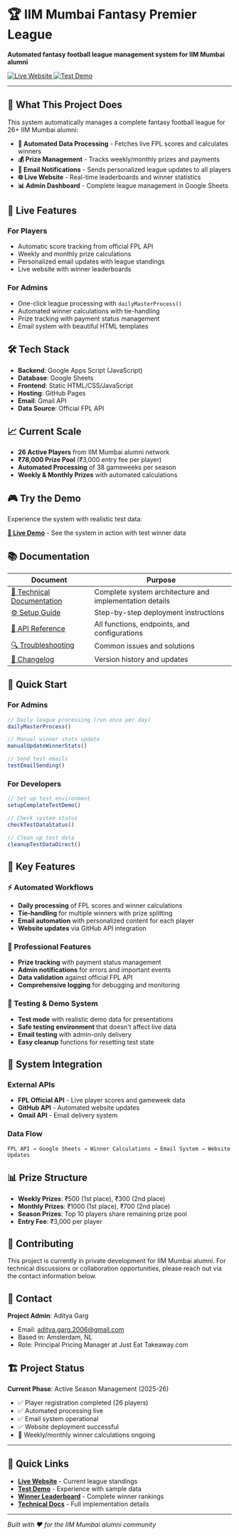 # 🏆 IIM Mumbai Fantasy Premier League

**Automated fantasy football league management system for IIM Mumbai alumni**

<a href="https://adigunners.github.io/" target="_blank">
  <img src="https://img.shields.io/badge/Live-Website-success?style=for-the-badge" alt="Live Website" />
</a>
<a href="https://adigunners.github.io/?test=true" target="_blank">
  <img src="https://img.shields.io/badge/Test-Demo-orange?style=for-the-badge" alt="Test Demo" />
</a>

---

## 🎯 What This Project Does

This system automatically manages a complete fantasy football league for 26+ IIM Mumbai alumni:

- **🔄 Automated Data Processing** - Fetches live FPL scores and calculates winners
- **💰 Prize Management** - Tracks weekly/monthly prizes and payments
- **📧 Email Notifications** - Sends personalized league updates to all players
- **🌐 Live Website** - Real-time leaderboards and winner statistics
- **📊 Admin Dashboard** - Complete league management in Google Sheets

## 🚀 Live Features

### For Players
- Automatic score tracking from official FPL API
- Weekly and monthly prize calculations
- Personalized email updates with league standings
- Live website with winner leaderboards

### For Admins
- One-click league processing with `dailyMasterProcess()`
- Automated winner calculations with tie-handling
- Prize tracking with payment status management
- Email system with beautiful HTML templates

## 🛠 Tech Stack

- **Backend**: Google Apps Script (JavaScript)
- **Database**: Google Sheets
- **Frontend**: Static HTML/CSS/JavaScript
- **Hosting**: GitHub Pages
- **Email**: Gmail API
- **Data Source**: Official FPL API

## 📈 Current Scale

- **26 Active Players** from IIM Mumbai alumni network
- **₹78,000 Prize Pool** (₹3,000 entry fee per player)
- **Automated Processing** of 38 gameweeks per season
- **Weekly & Monthly Prizes** with automated calculations

## 🎮 Try the Demo

Experience the system with realistic test data:

**<a href="https://adigunners.github.io/?test=true" target="_blank">📱 Live Demo</a>** - See the system in action with test winner data

## 📚 Documentation

| Document                                                     | Purpose                                                 |
| ------------------------------------------------------------ | ------------------------------------------------------- |
| [🔧 Technical Documentation](docs/TECHNICAL_DOCUMENTATION.md) | Complete system architecture and implementation details |
| [⚙️ Setup Guide](docs/SETUP_GUIDE.md)                         | Step-by-step deployment instructions                    |
| [📖 API Reference](docs/API_REFERENCE.md)                     | All functions, endpoints, and configurations            |
| [🔍 Troubleshooting](docs/TROUBLESHOOTING.md)                 | Common issues and solutions                             |
| [📝 Changelog](docs/CHANGELOG.md)                             | Version history and updates                             |

## 🚀 Quick Start

### For Admins
```javascript
// Daily league processing (run once per day)
dailyMasterProcess()

// Manual winner stats update
manualUpdateWinnerStats()

// Send test emails
testEmailSending()
```

### For Developers
```javascript
// Set up test environment
setupCompleteTestDemo()

// Check system status
checkTestDataStatus()

// Clean up test data
cleanupTestDataDirect()
```

## 🎯 Key Features

### ⚡ Automated Workflows
- **Daily processing** of FPL scores and winner calculations
- **Tie-handling** for multiple winners with prize splitting
- **Email automation** with personalized content for each player
- **Website updates** via GitHub API integration

### 💎 Professional Features
- **Prize tracking** with payment status management
- **Admin notifications** for errors and important events
- **Data validation** against official FPL API
- **Comprehensive logging** for debugging and monitoring

### 🧪 Testing & Demo System
- **Test mode** with realistic demo data for presentations
- **Safe testing environment** that doesn't affect live data
- **Email testing** with admin-only delivery
- **Easy cleanup** functions for resetting test state

## 🔗 System Integration

### External APIs
- **FPL Official API** - Live player scores and gameweek data
- **GitHub API** - Automated website updates
- **Gmail API** - Email delivery system

### Data Flow
```
FPL API → Google Sheets → Winner Calculations → Email System → Website Updates
```

## 📊 Prize Structure

- **Weekly Prizes**: ₹500 (1st place), ₹300 (2nd place)
- **Monthly Prizes**: ₹1000 (1st place), ₹700 (2nd place)  
- **Season Prizes**: Top 10 players share remaining prize pool
- **Entry Fee**: ₹3,000 per player

## 🤝 Contributing

This project is currently in private development for IIM Mumbai alumni. For technical discussions or collaboration opportunities, please reach out via the contact information below.

## 📧 Contact

**Project Admin**: Aditya Garg
- Email: aditya.garg.2006@gmail.com
- Based in: Amsterdam, NL
- Role: Principal Pricing Manager at Just Eat Takeaway.com

## 🏗 Project Status

**Current Phase**: Active Season Management (2025-26)
- ✅ Player registration completed (26 players)
- ✅ Automated processing live
- ✅ Email system operational
- ✅ Website deployment successful
- 🔄 Weekly/monthly winner calculations ongoing

---

## 📱 Quick Links

- **<a href="https://adigunners.github.io/" target="_blank">Live Website</a>** - Current league standings
- **<a href="https://adigunners.github.io/?test=true" target="_blank">Test Demo</a>** - Experience with sample data
- **<a href="https://adigunners.github.io/winners.html" target="_blank">Winner Leaderboard</a>** - Complete winner rankings
- **<a href="docs/TECHNICAL_DOCUMENTATION.md" target="_blank">Technical Docs</a>** - Full implementation details

---

*Built with ❤️ for the IIM Mumbai alumni community*